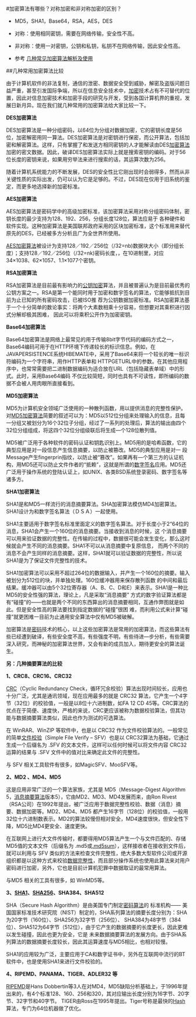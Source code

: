 #加密算法有哪些？对称加密和非对称加密的区别？

* MD5，SHA1，Base64，RSA，AES，DES

* 对称：使用相同密钥，需要在网络传输，安全性不高。

* 非对称：使用一对密钥，公钥和私钥，私钥不在网络传输，因此安全性高。

* 参考 [ 几种常见加密算法解析及使用](http://blog.csdn.net/qq_26420489/article/details/53395472) 

##几种常用加密算法比较

由于计算机软件的非法复制，通信的泄密、数据安全受到威胁，解密及盗版问题日益严重，甚至引发国际争端，所以在信息安全技术中，[加密](http://www.cksis.com/)技术占有不可替代的位置，因此对信息加密技术和加密手段的研究与开发，受到各国计算机界的重视，发展日新月异。现在我们就几种常用的加密算法给大家比较一下。

**DES加密算法**

DES加密算法是一种分组密码，以64位为分组对数据加密，它的密钥长度是56位，加密解密用同一算法。DES加密算法是对密钥进行保密，而公开算法，包括加密和解密算法。这样，只有掌握了和发送方相同密钥的人才能解读由DES[加密算法](http://www.cksis.com/blog/category/jiamisuanfa)加密的密文数据。因此，破译DES加密算法实际上就是搜索密钥的编码。对于56位长度的密钥来说，如果用穷举法来进行搜索的话，其运算次数为256。

随着计算机系统能力的不断发展，DES的安全性比它刚出现时会弱得多，然而从非关键性质的实际出发，仍可以认为它是足够的。不过，DES现在仅用于旧系统的鉴定，而更多地选择新的加密标准。

**AES加密算法**

AES加密算法是密码学中的高级加密标准，该加密算法采用对称分组密码体制，密钥长度的最少支持为128、192、256，分组长度128位，算法应易于 各种硬件和软件实现。这种加密算法是美国联邦政府采用的区块加密标准，这个标准用来替代原先的DES，已经被多方分析且广为全世界所使用。

[AES加密算法](http://www.cksis.com/blog/858-aesjiamisuanfa.html)被设计为支持128／192／256位（/32=nb)数据块大小（即分组长度）；支持128／192／256位（/32=nk)密码长度，，在10进制里，对应34×1038、62×1057、1.1×1077个密钥。

**RSA加密算法**

RSA加密算法是目前最有影响力的[公钥加密](http://www.cksis.com/blog/892-gongyuejiamisuanfa.html)算法，并且被普遍认为是目前最优秀的公钥方案之一。RSA是第一个能同时用于加密和数宇签名的算法，它能够抵抗到目前为止已知的所有密码攻击，已被ISO推 荐为公钥数据加密标准。RSA加密算法基于一个十分简单的数论事实：将两个大素数相乘十分容易，但想要对其乘积进行因式分解却极其困难， 因此可以将乘积公开作为加密密钥。

**Base64加密算法**

Base64加密算法是网络上最常见的用于传输8bit字节代码的编码方式之一，Base64编码可用于在HTTP环境下传递较长的标识信息。例如，在 JAVAPERSISTENCE系统HIBEMATE中，采用了Base64来将一个较长的唯一标识符编码为一个字符串，用作HTTP表单和 HTTPGETURL中的参数。在其他应用程序中，也常常需要把二进制数据编码为适合放在URL（包括隐藏表单域）中的形式。此时，采用Base64编码 不仅比较简短，同时也具有不可读性，即所编码的数据不会被人用肉眼所直接看到。

**MD5加密算法**

MD5为计算机安全领域广泛使用的一种散列函数，用以提供消息的完整性保护。对[MD5加密算法](http://www.cksis.com/blog/316-md5jiamiyingyong.html)简要的叙述可以为：MD5以512位分组来处理输入的信息，且每一分组又被划分为16个32位子分组，经过了一系列的处理后，算法的输出由四个32位分组组成，将这四个32位分组级联后将生成—个128位散列值。

MD5被广泛用于各种软件的密码认证和钥匙识别上。MD5用的是哈希函数，它的典型应用是对一段信息产生信息摘要，以防止被篡改。MD5的典型应用是对一 段Message产生fingerprin指纹，以防止被“篡改”。如果再有—个第三方的认证机构，用MD5还可以防止文件作者的“抵赖”，这就是所谓的[数字签名](http://www.cksis.com/blog/869-jiamiyushuziqianming.html)应用。MD5还广泛用于操作系统的登陆认证上，如UNIX、各类BSD系统登录密码、数字签名等诸多方。

**SHA1加密算法**

SHA1是和MD5一样流行的消息摘要算法。SHA加密算法模仿MD4加密算法。SHA1设计为和数字签名算法（ＤＳＡ）一起使用。

SHA1主要适用于数字签名标准里面定义的数字签名算法。对于长度小于2“64位的消息，SHA1会产生一个160位的消息摘要。当接收到消息的时候，这 个消息摘要可以用来验证数据的完整性。在传输的过程中，数据很可能会发生变化，那么这时候就会产生不同的消息摘要。SHA1不可以从消息摘要中复原信息， 而两个不同的消息不会产生同样的消息摘要。这样，SHA1就可以验证数据的完整性，所以说SHA1是为了保证文件完整性的技术。

SHA1加密算法可以采用不超过264位的数据输入，并产生一个160位的摘要。输入被划分为512位的块，并单独处理。160位缓冲器用来保存散列函数 的中间和最后结果。缓冲器可以由5个32位寄存器（A、B、C、D和E）来表示。SHA1是一种比MD5的安全性强的算法，理论上，凡是采取“消息摘要” 方式的数字验证算法都是有“碰撞”的——也就是两个不同的东西算出的消息摘要相同，互通作弊图就是如此。但是安全性高的算法要找到指定数据的“碰撞”很困 难，而利用公式来计算“碰撞”就更困难一目前为止通用安全算法中仅有MD5被破解。

加密算法是[密码](http://www.cksis.com/blog/820-wangluomimaanquanjiqiao.html)技术的核心，以上这些加密算法是常用的加密算法，而这些算法有些已经遭到破译，有些安全度不高，有些强度不明，有些待进—步分析，有些需要深入研究，而神秘的加密算法世界，又会有新的成员加入，期待更安全的算法诞生。



**另：几种摘要算法的比较**

**1、CRC8、CRC16、CRC32**

[CRC](http://baike.baidu.com/subview/80377/15346096.htm)（Cyclic Redundancy Check，循环冗余校验）算法出现时间较长，应用也十分广泛，尤其是通讯领域，现在应用最多的就是 CRC32 算法，它产生一个4字节（32位）的校验值，一般是以8位十六进制数，如FA 12 CD 45等。CRC算法的优点在于简便、速度快，严格的来说，CRC更应该被称为数据校验算法，但其功能与数据摘要算法类似，因此也作为测试的可选算法。

在 WinRAR、WinZIP 等软件中，也是以 CRC32 作为文件校验算法的。一般常见的简单[文件校验](http://baike.baidu.com/subview/5094912/5111060.htm)（Simple File Verify – SFV）也是以 CRC32算法为基础，它通过生成一个后缀名为 .SFV 的文本文件，这样可以任何时候可以将文件内容 CRC32运算的结果与 .SFV 文件中的值对比来确定此文件的完整性。

与 SFV 相关工具软件有很多，如MagicSFV、MooSFV等。

**2、MD2 、MD4、MD5**

这是应用非常广泛的一个算法家族，尤其是 MD5（Message-Digest Algorithm 5，[消息摘要算法](http://baike.baidu.com/subview/2313810/2313810.htm)版本5），它由MD2、MD3、MD4发展而来，由Ron Rivest（RSA公司）在1992年提出，被广泛应用于数据完整性校验、数据（消息）摘要、数据加密等。MD2、MD4、MD5 都产生16字节（128位）的校验值，一般用32位十六进制数表示。MD2的算法较慢但相对安全，MD4速度很快，但安全性下降，MD5比MD4更安全、速度更快。

在互联网上进行大文件传输时，都要得用MD5算法产生一个与文件匹配的、存储MD5值的文本文件（后缀名为 .md5或[.md5sum](http://baike.baidu.com/subview/1919192/1919192.htm)），这样接收者在接收到文件后，就可以利用与 SFV 类似的方法来检查文件完整性，绝大多数大型软件公司或开源组织都是以这种方式来校验[数据完整性](http://baike.baidu.com/subview/702953/702953.htm)，而且部分操作系统也使用此算法来对用户密码进行加密，另外，它也是目前计算机犯罪中数据取证的最常用算法。

与MD5 相关的工具有很多，如 WinMD5等。

**3、[SHA1](http://baike.baidu.com/subview/1228622/1228622.htm)、[SHA256](http://baike.baidu.com/subview/7737095/7632644.htm)、SHA384、SHA512**

SHA（Secure Hash Algorithm）是由美国专门制定[密码算法](http://baike.baidu.com/subview/8790/8790.htm)的 标准机构—— 美国国家标准技术研究院（NIST）制定的，SHA系列算法的摘要长度分别为：SHA为20字节（160位）、SHA256为32字节（256位）、 SHA384为48字节（384位）、SHA512为64字节（512位），由于它产生的数据摘要的长度更长，因此更难以发生碰撞，因此也更为安全，它是 未来数据摘要算法的发展方向。由于SHA系列算法的数据摘要长度较长，因此其运算速度与MD5相比，也相对较慢。

SHA1的应用较为广泛，主要应用于CA和数字证书中，另外在互联网中流行的BT软件中，也是使用SHA1来进行文件校验的。

**4、RIPEMD、PANAMA、TIGER、ADLER32 等**

[RIPEMD](http://baike.baidu.com/subview/260854/260854.htm)是Hans Dobbertin等3人在对MD4，MD5缺陷分析基础上，于1996年提出来的，有4个标准128、160、256和320，其对应输出长度分别为16字节、20字节、32字节和40字节。
TIGER由Ross在1995年提出。Tiger号称是最快的[Hash](http://baike.baidu.com/subview/20089/20089.htm)算法，专门为64位机器做了优化。